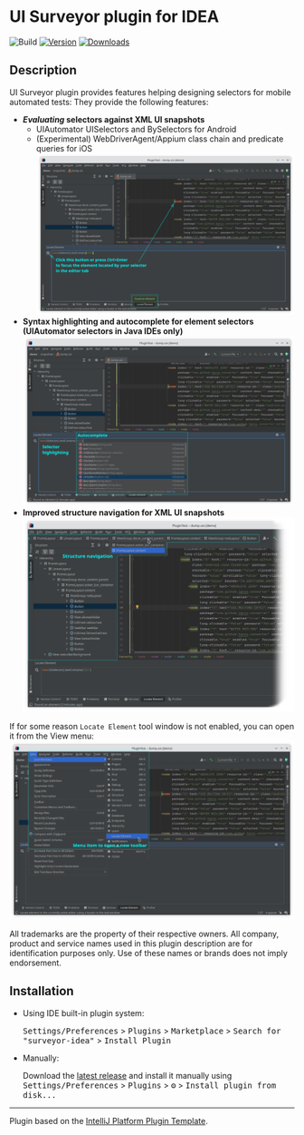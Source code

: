 # UI Surveyor plugin for IDEA

![Build](https://github.com/TarCV/surveyor-idea/workflows/Build/badge.svg)
[![Version](https://img.shields.io/jetbrains/plugin/v/21218-ui-surveyor.svg)](https://plugins.jetbrains.com/plugin/21218-ui-surveyor)
[![Downloads](https://img.shields.io/jetbrains/plugin/d/21218-ui-surveyor.svg)](https://plugins.jetbrains.com/plugin/21218-ui-surveyor)

## Description
<!-- Plugin description -->
UI Surveyor plugin provides features helping designing selectors for mobile automated tests:
They provide the following features:
* **_Evaluating_ selectors against XML UI snapshots** <br />
  * UIAutomator UISelectors and BySelectors for Android
  * (Experimental) WebDriverAgent/Appium class chain and predicate queries for iOS
![Search](docs/Search.png)
* **Syntax highlighting and autocomplete for element selectors (UIAutomator selectors in Java IDEs only)** <br />
![Autocomplete & Highlighting](docs/Autocomplete.png)
* **Improved structure navigation for XML UI snapshots** <br />
![Structure navigation](docs/StructureNavigation.png)

If for some reason `Locate Element` tool window is not enabled, you can open it from the View menu: <br />
![View &gt; Tool windows &gt; Locate Element](docs/MenuLocation.png)

All trademarks are the property of their respective owners. All company, product and service names
used in this plugin description are for identification purposes only. Use of these names or brands does not imply endorsement.
<!-- Plugin description end -->

## Installation

- Using IDE built-in plugin system:
  
  <kbd>Settings/Preferences</kbd> > <kbd>Plugins</kbd> > <kbd>Marketplace</kbd> > <kbd>Search for "surveyor-idea"</kbd> >
  <kbd>Install Plugin</kbd>
  
- Manually:

  Download the [latest release](https://github.com/TarCV/surveyor-idea/releases/latest) and install it manually using
  <kbd>Settings/Preferences</kbd> > <kbd>Plugins</kbd> > <kbd>⚙️</kbd> > <kbd>Install plugin from disk...</kbd>


---
Plugin based on the [IntelliJ Platform Plugin Template][template].

[template]: https://github.com/JetBrains/intellij-platform-plugin-template

